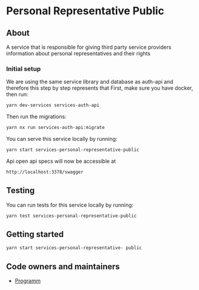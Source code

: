 # Personal Representative Public 

## About

A service that is responsible for giving third party service providers information about personal representatives and their rights

### Initial setup

We are using the same service library and database as auth-api and therefore this step by step represents that
First, make sure you have docker, then run:

```bash
yarn dev-services services-auth-api
```

Then run the migrations:

```bash
yarn nx run services-auth-api:migrate
```

You can serve this service locally by running:

```bash
yarn start services-personal-representative-public
```

Api open api specs will now be accessible at

```bash
http://localhost:3378/swagger
```

## Testing

You can run tests for this service locally by running:

```bash
yarn test services-personal-representative-public
```

## Getting started

```bash
yarn start services-personal-representative- public
```

## Code owners and maintainers

- [Programm](https://github.com/orgs/island-is/teams/programm/members)
